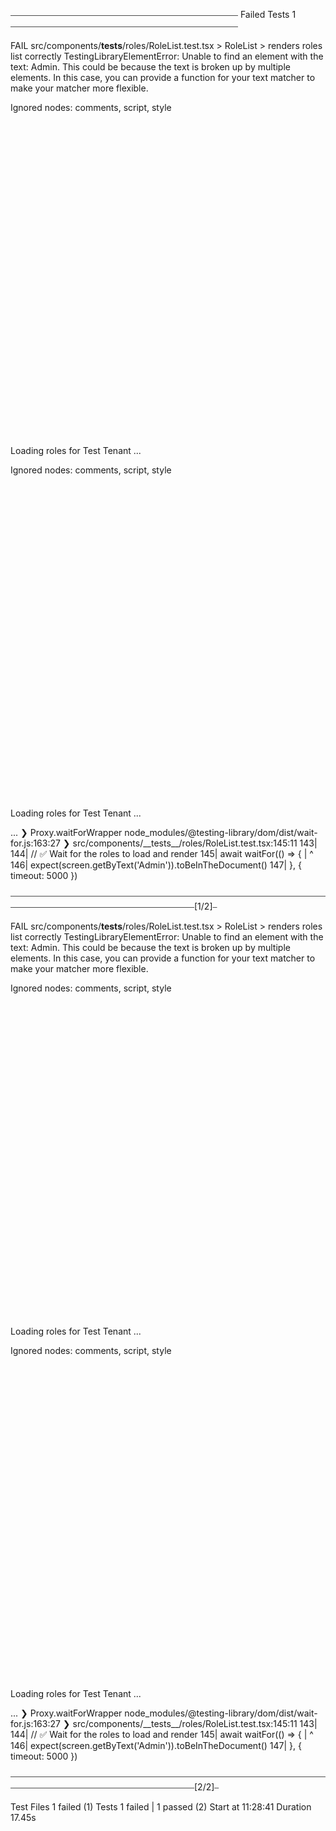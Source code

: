 ⎯⎯⎯⎯⎯⎯⎯⎯⎯⎯⎯⎯⎯⎯⎯⎯⎯⎯⎯⎯⎯⎯⎯⎯⎯⎯⎯⎯⎯⎯⎯⎯⎯⎯⎯⎯⎯⎯⎯⎯⎯⎯⎯⎯⎯⎯⎯⎯⎯⎯⎯⎯ Failed Tests 1 ⎯⎯⎯⎯⎯⎯⎯⎯⎯⎯⎯⎯⎯⎯⎯⎯⎯⎯⎯⎯⎯⎯⎯⎯⎯⎯⎯⎯⎯⎯⎯⎯⎯⎯⎯⎯⎯⎯⎯⎯⎯⎯⎯⎯⎯⎯⎯⎯⎯⎯⎯⎯

 FAIL  src/components/__tests__/roles/RoleList.test.tsx > RoleList > renders roles list correctly
TestingLibraryElementError: Unable to find an element with the text: Admin. This could be because the text is broken up by multiple elements. In this case, you can provide a function for your text matcher to make your matcher more flexible.

Ignored nodes: comments, script, style
<body>
  <div>
    <div
      class="MuiBox-root css-qd5mg9"
    >
      <span
        class="MuiCircularProgress-root MuiCircularProgress-indeterminate MuiCircularProgress-colorPrimary css-1wxecgq-MuiCircularProgress-root"
        role="progressbar"
        style="width: 40px; height: 40px;"
      >
        <svg
          class="MuiCircularProgress-svg css-54pwck-MuiCircularProgress-svg"
          viewBox="22 22 44 44"
        >
          <circle
            class="MuiCircularProgress-circle MuiCircularProgress-circleIndeterminate css-19t5dcl-MuiCircularProgress-circle"
            cx="44"
            cy="44"
            fill="none"
            r="20.2"
            stroke-width="3.6"
          />
        </svg>
      </span>
      <p
        class="MuiTypography-root MuiTypography-body1 css-bn546x-MuiTypography-root"
      >
        Loading roles for
        Test Tenant
        ...
      </p>
    </div>
  </div>
</body>

Ignored nodes: comments, script, style
<html>
  <head>
    <meta
      content=""
      name="emotion-insertion-point"
    />
  </head>
  <body>
    <div>
      <div
        class="MuiBox-root css-qd5mg9"
      >
        <span
          class="MuiCircularProgress-root MuiCircularProgress-indeterminate MuiCircularProgress-colorPrimary css-1wxecgq-MuiCircularProgress-root"
          role="progressbar"
          style="width: 40px; height: 40px;"
        >
          <svg
            class="MuiCircularProgress-svg css-54pwck-MuiCircularProgress-svg"
            viewBox="22 22 44 44"
          >
            <circle
              class="MuiCircularProgress-circle MuiCircularProgress-circleIndeterminate css-19t5dcl-MuiCircularProgress-circle"
              cx="44"
              cy="44"
              fill="none"
              r="20.2"
              stroke-width="3.6"
            />
          </svg>
        </span>
        <p
          class="MuiTypography-root MuiTypography-body1 css-bn546x-MuiTypography-root"
        >
          Loading roles for
          Test Tenant
          ...
        </p>
      </div>
    </div>
  </body>
</html>...
 ❯ Proxy.waitForWrapper node_modules/@testing-library/dom/dist/wait-for.js:163:27
 ❯ src/components/__tests__/roles/RoleList.test.tsx:145:11
    143|
    144|     // ✅ Wait for the roles to load and render
    145|     await waitFor(() => {
       |           ^
    146|       expect(screen.getByText('Admin')).toBeInTheDocument()
    147|     }, { timeout: 5000 })

⎯⎯⎯⎯⎯⎯⎯⎯⎯⎯⎯⎯⎯⎯⎯⎯⎯⎯⎯⎯⎯⎯⎯⎯⎯⎯⎯⎯⎯⎯⎯⎯⎯⎯⎯⎯⎯⎯⎯⎯⎯⎯⎯⎯⎯⎯⎯⎯⎯⎯⎯⎯⎯⎯⎯⎯⎯⎯⎯⎯⎯⎯⎯⎯⎯⎯⎯⎯⎯⎯⎯⎯⎯⎯⎯⎯⎯⎯⎯⎯⎯⎯⎯⎯⎯⎯⎯⎯⎯⎯⎯⎯⎯⎯⎯⎯⎯⎯⎯⎯⎯⎯⎯⎯⎯⎯⎯⎯⎯⎯⎯⎯⎯⎯[1/2]⎯

 FAIL  src/components/__tests__/roles/RoleList.test.tsx > RoleList > renders roles list correctly
TestingLibraryElementError: Unable to find an element with the text: Admin. This could be because the text is broken up by multiple elements. In this case, you can provide a function for your text matcher to make your matcher more flexible.

Ignored nodes: comments, script, style
<body>
  <div>
    <div
      class="MuiBox-root css-qd5mg9"
    >
      <span
        class="MuiCircularProgress-root MuiCircularProgress-indeterminate MuiCircularProgress-colorPrimary css-1wxecgq-MuiCircularProgress-root"
        role="progressbar"
        style="width: 40px; height: 40px;"
      >
        <svg
          class="MuiCircularProgress-svg css-54pwck-MuiCircularProgress-svg"
          viewBox="22 22 44 44"
        >
          <circle
            class="MuiCircularProgress-circle MuiCircularProgress-circleIndeterminate css-19t5dcl-MuiCircularProgress-circle"
            cx="44"
            cy="44"
            fill="none"
            r="20.2"
            stroke-width="3.6"
          />
        </svg>
      </span>
      <p
        class="MuiTypography-root MuiTypography-body1 css-bn546x-MuiTypography-root"
      >
        Loading roles for
        Test Tenant
        ...
      </p>
    </div>
  </div>
</body>

Ignored nodes: comments, script, style
<html>
  <head>
    <meta
      content=""
      name="emotion-insertion-point"
    />
  </head>
  <body>
    <div>
      <div
        class="MuiBox-root css-qd5mg9"
      >
        <span
          class="MuiCircularProgress-root MuiCircularProgress-indeterminate MuiCircularProgress-colorPrimary css-1wxecgq-MuiCircularProgress-root"
          role="progressbar"
          style="width: 40px; height: 40px;"
        >
          <svg
            class="MuiCircularProgress-svg css-54pwck-MuiCircularProgress-svg"
            viewBox="22 22 44 44"
          >
            <circle
              class="MuiCircularProgress-circle MuiCircularProgress-circleIndeterminate css-19t5dcl-MuiCircularProgress-circle"
              cx="44"
              cy="44"
              fill="none"
              r="20.2"
              stroke-width="3.6"
            />
          </svg>
        </span>
        <p
          class="MuiTypography-root MuiTypography-body1 css-bn546x-MuiTypography-root"
        >
          Loading roles for
          Test Tenant
          ...
        </p>
      </div>
    </div>
  </body>
</html>...
 ❯ Proxy.waitForWrapper node_modules/@testing-library/dom/dist/wait-for.js:163:27
 ❯ src/components/__tests__/roles/RoleList.test.tsx:145:11
    143|
    144|     // ✅ Wait for the roles to load and render
    145|     await waitFor(() => {
       |           ^
    146|       expect(screen.getByText('Admin')).toBeInTheDocument()
    147|     }, { timeout: 5000 })

⎯⎯⎯⎯⎯⎯⎯⎯⎯⎯⎯⎯⎯⎯⎯⎯⎯⎯⎯⎯⎯⎯⎯⎯⎯⎯⎯⎯⎯⎯⎯⎯⎯⎯⎯⎯⎯⎯⎯⎯⎯⎯⎯⎯⎯⎯⎯⎯⎯⎯⎯⎯⎯⎯⎯⎯⎯⎯⎯⎯⎯⎯⎯⎯⎯⎯⎯⎯⎯⎯⎯⎯⎯⎯⎯⎯⎯⎯⎯⎯⎯⎯⎯⎯⎯⎯⎯⎯⎯⎯⎯⎯⎯⎯⎯⎯⎯⎯⎯⎯⎯⎯⎯⎯⎯⎯⎯⎯⎯⎯⎯⎯⎯⎯[2/2]⎯

 Test Files  1 failed (1)
      Tests  1 failed | 1 passed (2)
   Start at  11:28:41
   Duration  17.45s
